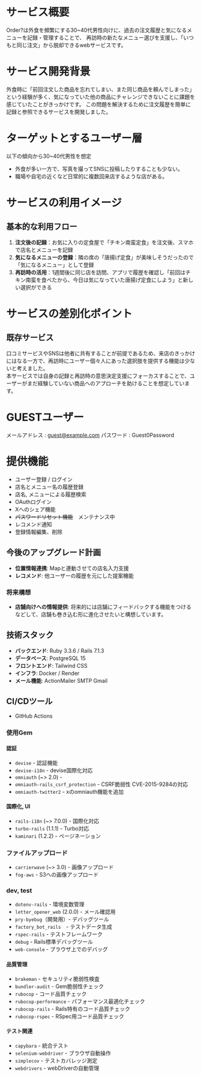 # サービス概要
Order?は外食を頻繁にする30~40代男性向けに、過去の注文履歴と気になるメニューを記録・管理することで、
再訪時の新たなメニュー選びを支援し、「いつもと同じ注文」から脱却できるwebサービスです。

# サービス開発背景
外食時に「前回注文した商品を忘れてしまい、また同じ商品を頼んでしまった」という経験が多く、気になっていた他の商品にチャレンジできないことに課題を感じていたことがきっかけです。
この問題を解決するために注文履歴を簡単に記録と参照できるサービスを開発しました。

# ターゲットとするユーザー層
以下の傾向から30~40代男性を想定
- 外食が多い一方で、写真を撮ってSNSに投稿したりすることも少ない。
- 職場や自宅の近くなど日常的に複数回来店するような店がある。

# サービスの利用イメージ
## 基本的な利用フロー
1. **注文後の記録**：お気に入りの定食屋で「チキン南蛮定食」を注文後、スマホで店名とメニューを記録
2. **気になるメニューの登録**：隣の席の「唐揚げ定食」が美味しそうだったので「気になるメニュー」として登録
3. **再訪時の活用**：1週間後に同じ店を訪問、アプリで履歴を確認し「前回はチキン南蛮を食べたから、今日は気になっていた唐揚げ定食にしよう」と新しい選択ができる

# サービスの差別化ポイント
## 既存サービス
口コミサービスやSNSは他者に共有することが前提であるため、来店のきっかけにはなる一方で、再訪時にユーザー個々人にあった選択肢を提供する機能は少ないと考えました。\
本サービスでは自身の記録と再訪時の意思決定支援にフォーカスすることで、ユーザーがまだ経験していない商品へのアプローチを助けることを想定しています。

# GUESTユーザー
メールアドレス : guest@example.com
パスワード : Guest0Password

# 提供機能
- ユーザー登録 / ログイン
- 店名とメニュー名の履歴登録
- 店名, メニューによる履歴検索
- OAuthログイン
- Xへのシェア機能
- ~~パスワードリセット機能~~　メンテナンス中
- レコメンド通知
- 登録情報編集、削除
  
## 今後のアップグレード計画 
- **位置情報連携**: Mapと連動させての店名入力支援
- **レコメンド**: 他ユーザーの履歴を元にした提案機能

### 将来構想
- **店舗向けへの情報提供**: 将来的には店舗にフィードバックする機能をつけるなどして、店舗も巻き込む形に進化させたいと構想しています。
  
## 技術スタック
- **バックエンド**: Ruby 3.3.6 / Rails 7.1.3
- **データベース**: PostgreSQL 15
- **フロントエンド**: Tailwind CSS
- **インフラ**: Docker / Render
- **メール機能**: ActionMailer SMTP Gmail

## CI/CDツール
- GitHub Actions

### 使用Gem

#### 認証
- `devise` - 認証機能
- `devise-i18n` - devise国際化対応
- `omniauth` (~> 2.0) - 
- `omniauth-rails_csrf_protection` - CSRF脆弱性 CVE-2015-9284の対応
- `omniauth-twitter2` - xのomniauth機能を追加

#### 国際化, UI
- `rails-i18n` (~> 7.0.0) - 国際化対応
- `turbo-rails` (1.1.1) - Turbo対応
- `kaminari` (1.2.2) - ページネーション

### ファイルアップロード
- `carrierwave` (~> 3.0) - 画像アップロード
- `fog-aws` - S3への画像アップロード

### dev, test
- `dotenv-rails` - 環境変数管理
- `letter_opener_web` (2.0.0) - メール確認用
- `pry-byebug`（開発用）- デバッグツール
- `factory_bot_rails`　- テストデータ生成
- `rspec-rails` - テストフレームワーク
- `debug` - Rails標準デバッグツール
- `web-console` - ブラウザ上でのデバッグ
  
#### 品質管理
- `brakeman` - セキュリティ脆弱性検査
- `bundler-audit` - Gem脆弱性チェック
- `rubocop` - コード品質チェック
- `rubocop-performance` - パフォーマンス最適化チェック
- `rubocop-rails` - Rails特有のコード品質チェック
- `rubocop-rspec` - RSpec用コード品質チェック

#### テスト関連
- `capybara` - 統合テスト
- `selenium-webdriver` - ブラウザ自動操作
- `simplecov` - テストカバレッジ測定
- `webdrivers` - webDriverの自動管理